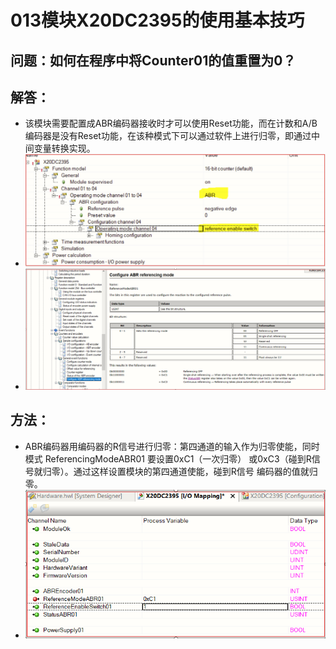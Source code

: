 # 013模块X20DC2395的使用基本技巧
## 问题：如何在程序中将Counter01的值重置为0？
## 解答：
- 该模块需要配置成ABR编码器接收时才可以使用Reset功能，而在计数和A/B编码器是没有Reset功能，在该种模式下可以通过软件上进行归零，即通过中间变量转换实现。
- ![Img](./FILES/013模块X20DC2395的使用基本技巧.md/img-20220910122507.png)
- ![Img](./FILES/013模块X20DC2395的使用基本技巧.md/img-20220910122622.png)

## 方法：
- ABR编码器用编码器的R信号进行归零：第四通道的输入作为归零使能，同时模式 ReferencingModeABR01 要设置0xC1（一次归零） 或0xC3（碰到R信号就归零）。通过这样设置模块的第四通道使能，碰到R信号 编码器的值就归零。
- ![Img](./FILES/013模块X20DC2395的使用基本技巧.md/img-20220910122654.png)
